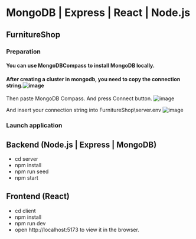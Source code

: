 # MongoDB | Express | React | Node.js
## FurnitureShop
### Preparation
#### You can use MongoDBCompass to install MongoDB locally.
#### After creating a cluster in mongodb, you need to copy the connection string.![image](https://github.com/Vanyahilevich/FurnitureShop/assets/40438281/526e7d19-c3fd-4231-a939-63503b6aab5c)
 Then paste MongoDB Compass. And press Connect button.
![image](https://github.com/Vanyahilevich/FurnitureShop/assets/40438281/170d3e49-e521-40eb-90a5-cae3138394d1)

 And insert your connection string into FurnitureShop\server\.env
![image](https://github.com/Vanyahilevich/FurnitureShop/assets/40438281/37fae0db-1a9d-4262-ad87-a90a84a3d9a8)
### Launch application
## Backend (Node.js | Express | MongoDB)
- cd server
- npm install
- npm run seed
- npm start

## Frontend (React)
- cd client
- npm install
- npm run dev
- open http://localhost:5173 to view it in the browser.
